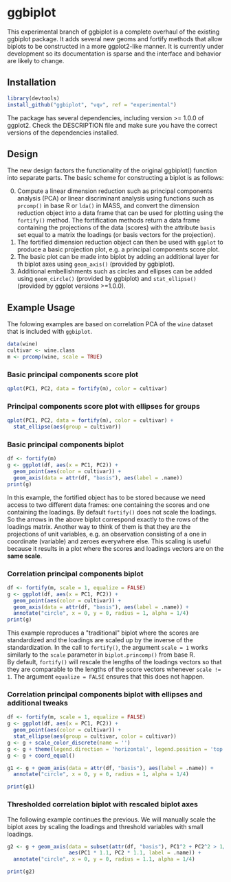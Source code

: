# ggbiplot

This experimental branch of ggbiplot is a complete overhaul of the existing 
ggbiplot package.  It adds several new geoms and fortify methods that allow 
biplots to be constructed in a more ggplot2-like manner.  It is currently 
under development so its documentation is sparse and the interface and 
behavior are likely to change.  

## Installation
```R
library(devtools)
install_github("ggbiplot", "vqv", ref = "experimental")
```

The package has several dependencies, including version >= 1.0.0 of ggplot2.  Check the DESCRIPTION file and make sure you have the correct versions of the dependencies installed.

## Design
The new design factors the functionality of the original ggbiplot() function into separate parts.  The basic scheme for constructing a biplot is as follows:

0. Compute a linear dimension reduction such as principal components analysis (PCA) or linear discriminant analysis using functions such as `prcomp()` in base R or `lda()` in MASS, and convert the dimension reduction object into a data frame that can be used for plotting using the `fortify()` method.  The fortification methods return a data frame containing the projections of the data (scores) with the attribute `basis` set equal to a matrix the loadings (or basis vectors for the projection).
1. The fortified dimension reduction object can then be used with `ggplot` to produce a basic projection plot, e.g. a principal components score plot.
2. The basic plot can be made into biplot by adding an additional layer for th biplot axes using `geom_axis()` (provided by ggbiplot).
3. Additional embellishments such as circles and ellipses can be added using `geom_circle()` (provided by ggbiplot) and `stat_ellipse()` (provided by ggplot versions >=1.0.0).


## Example Usage
The folowing examples are based on correlation PCA of the `wine` dataset that is included with `ggbiplot`.
```R
data(wine)
cultivar <- wine.class
m <- prcomp(wine, scale = TRUE)
```

### Basic principal components score plot
```R
qplot(PC1, PC2, data = fortify(m), color = cultivar)
```

### Principal components score plot with ellipses for groups
```R
qplot(PC1, PC2, data = fortify(m), color = cultivar) + 
  stat_ellipse(aes(group = cultivar))
```

### Basic principal components biplot
```R
df <- fortify(m)
g <- ggplot(df, aes(x = PC1, PC2)) + 
  geom_point(aes(color = cultivar)) +
  geom_axis(data = attr(df, "basis"), aes(label = .name))
print(g)
```
In this example, the fortified object has to be stored because we need 
access to two different data frames: one containing the scores and one containing the loadings.  By default `fortify()` does not scale the 
loadings.  So the arrows in the above biplot correspond exactly to the 
rows of the loadings matrix.  Another way to think of them is that they are 
the projections of unit variables, e.g. an observation consisting of a 
one in coordinate (variable) and zeroes everywhere else.  This scaling is 
useful because it results in a plot where the scores and loadings vectors 
are on the **same scale**.

### Correlation principal components biplot
```R
df <- fortify(m, scale = 1, equalize = FALSE)
g <- ggplot(df, aes(x = PC1, PC2)) + 
  geom_point(aes(color = cultivar)) +
  geom_axis(data = attr(df, "basis"), aes(label = .name)) + 
  annotate("circle", x = 0, y = 0, radius = 1, alpha = 1/4)
print(g)
```
This example reproduces a "traditional" biplot where the scores are 
standardized and the loadings are scaled up by the inverse of the standardization. In the call to `fortify()`,  the argument `scale = 1` works similarly to the `scale` parameter in `biplot.princomp()` from base R.  
By default, `fortify()` will rescale the lengths of the loadings vectors so 
that they are comparable to the lengths of the score vectors whenever `scale != 1`. The argument `equalize = FALSE` ensures that this does not happen.

### Correlation principal components biplot with ellipses and additional tweaks
```R
df <- fortify(m, scale = 1, equalize = FALSE)
g <- ggplot(df, aes(x = PC1, PC2)) + 
  geom_point(aes(color = cultivar)) +
  stat_ellipse(aes(group = cultivar, color = cultivar))
g <- g + scale_color_discrete(name = '')
g <- g + theme(legend.direction = 'horizontal', legend.position = 'top')
g <- g + coord_equal()

g1 <- g + geom_axis(data = attr(df, "basis"), aes(label = .name)) + 
  annotate("circle", x = 0, y = 0, radius = 1, alpha = 1/4)

print(g1)
```

### Thresholded correlation biplot with rescaled biplot axes
The following example continues the previous. We will 
manually scale the biplot axes by scaling the loadings and 
threshold variables with small loadings.
```R
g2 <- g + geom_axis(data = subset(attr(df, "basis"), PC1^2 + PC2^2 > 1/3), 
                    aes(PC1 * 1.1, PC2 * 1.1, label = .name)) +
  annotate("circle", x = 0, y = 0, radius = 1.1, alpha = 1/4)

print(g2)
```
